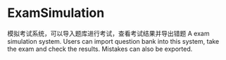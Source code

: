 # ExamSimulation
模拟考试系统，可以导入题库进行考试，查看考试结果并导出错题
A exam simulation system. Users can import question bank into this system, take the exam and check the results. Mistakes can also be exported.
